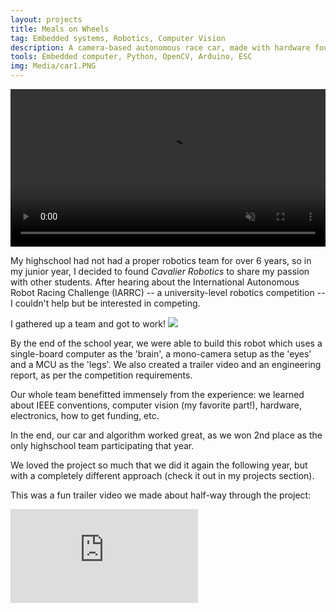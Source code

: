 ```yaml
---
layout: projects
title: Meals on Wheels
tag: Embedded systems, Robotics, Computer Vision
description: A camera-based autonomous race car, made with hardware found around the house with the goal of promoting research in autonomy for younger students.
tools: Embedded computer, Python, OpenCV, Arduino, ESC 
img: Media/car1.PNG
---
```

<video controls muted src="/Media/IARRCCTV.mp4" width="100%">
	Sorry, your browser doesn't support embedded videos.
</video>

My highschool had not had a proper robotics team for over 6 years, so in my junior year, I decided to found *Cavalier Robotics* to share my passion with other students. After hearing about the International Autonomous Robot Racing Challenge (IARRC) -- a university-level robotics competition -- I couldn't help but be interested in competing.

I gathered up a team and got to work!
<img src="/Media/AutonomousCar.gif">

By the end of the school year, we were able to build this robot which uses a single-board computer as the 'brain', a mono-camera setup as the 'eyes' and a MCU as the 'legs'. We also created a trailer video and an engineering report, as per the competition requirements.

Our whole team benefitted immensely from the experience: we learned about IEEE conventions, computer vision (my favorite part!), hardware, electronics, how to get funding, etc.

In the end, our car and algorithm worked great, as we won 2nd place as the only highschool team participating that year. 

We loved the project so much that we did it again the following year, but with a completely different approach (check it out in my projects section).

This was a fun trailer video we made about half-way through the project:
<iframe src="https://www.youtube.com/embed/37YYdbE1FO8" frameborder="0" allow="autoplay; encrypted-media" allowfullscreen></iframe>
